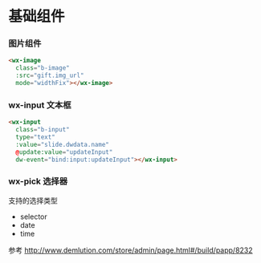 # 基础组件

### 图片组件

```html
<wx-image
  class="b-image"
  :src="gift.img_url"
  mode="widthFix"></wx-image>
```

### wx-input 文本框

```html
<wx-input
  class="b-input"
  type="text"
  :value="slide.dwdata.name"
  @update:value="updateInput"
  dw-event="bind:input:updateInput"></wx-input>
```

### wx-pick 选择器

支持的选择类型

- selector
- date
- time

参考 http://www.demlution.com/store/admin/page.html#/build/papp/8232
